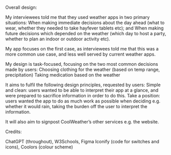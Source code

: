 Overall design:

My interviewees told me that they used weather apps in two primary situations: 
When making immediate decisions about the day ahead (what to wear, whether they needed to take hayfever tablets etc); and 
When making future decisions which depended on the weather (which day to host a party, whether to plan an indoor or outdoor activity etc).

My app focuses on the first case, as interviewees told me that this was a more common use case, and less well served by current weather apps.

My design is task-focused, focusing on the two most common decisions made by users:
Choosing clothing for the weather (based on temp range, precipitation)
Taking medication based on the weather 

It aims to fulfil the following design principles, requested by users: 
Simple and clean: users wanted to be able to interpret their app at a glance, and were prepared to sacrifice information in order to do this.
Take a position: users wanted the app to do as much work as possible when deciding e.g. whether it would rain, taking the burden off the user to interpret the information.

It will also aim to signpost CoolWeather’s other services e.g. the website.

Credits: 

ChatGPT (throughout),
W3Schools, Figma Iconify (code for switches and icons),
Coolors (colour scheme)
